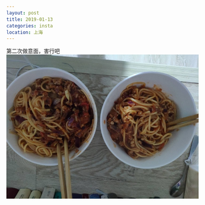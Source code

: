 ```yaml
---
layout: post
title: 2019-01-13
categories: insta
location: 上海
---
```

第二次做意面，害行吧
![意面](/assets/images/tweets/20190113_1.jpg)